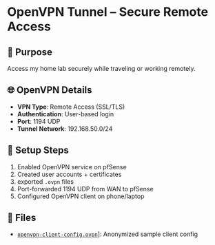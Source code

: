 # OpenVPN Tunnel – Secure Remote Access

## 🔐 Purpose

Access my home lab securely while traveling or working remotely.

## 🌐 OpenVPN Details

- **VPN Type**: Remote Access (SSL/TLS)
- **Authentication**: User-based login
- **Port**: 1194 UDP
- **Tunnel Network**: 192.168.50.0/24
  
## 🧰 Setup Steps

1. Enabled OpenVPN service on pfSense
2. Created user accounts + certificates
3. exported `.ovpn` files
4. Port-forwarded 1194 UDP from WAN to pfSense
5. Configured OpenVPN client on phone/laptop

## 📁 Files

- [`openvpn-client-config.ovpn`](config/opvn.md)]: Anonymized sample client config
